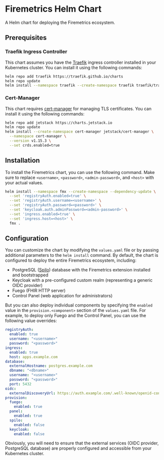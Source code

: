 # Firemetrics Helm Chart

A Helm chart for deploying the Firemetrics ecosystem.

## Prerequisites

### Traefik Ingress Controller

This chart assumes you have the [Traefik](https://traefik.io/) ingress controller installed in your Kubernetes cluster. You can install it using the following commands:

```bash
helm repo add traefik https://traefik.github.io/charts
helm repo update
helm install --namespace traefik --create-namespace traefik traefik/traefik
```

### Cert-Manager

This chart requires [cert-manager](https://cert-manager.io/) for managing TLS certificates. You can install it using the following commands:

```bash
helm repo add jetstack https://charts.jetstack.io
helm repo update
helm install --create-namespace cert-manager jetstack/cert-manager \
  --namespace cert-manager \
  --version v1.15.3 \
  --set crds.enabled=true
```

## Installation

To install the Firemetrics chart, you can use the following command. Make sure to replace `<username>`, `<password>`, `<admin-password>`, and `<host>` with your actual values.

```bash
helm install --namespace fmx --create-namespace --dependency-update \
  --set 'registryAuth.enabled=true' \
  --set 'registryAuth.username=<username>' \
  --set 'registryAuth.password=<password>' \
  --set 'keycloak.auth.adminPassword=<admin-password>' \
  --set 'ingress.enabled=true' \
  --set 'ingress.host=<host>' \
  fmx .
```

## Configuration

You can customize the chart by modifying the `values.yaml` file or by passing additional parameters to the `helm install` command. By default, the chart is configured to deploy the entire Firemetrics ecosystem, including:

- PostgreSQL ([Spilo](https://github.com/zalando/spilo)) database with the Firemetrics extension installed and bootstrapped
- Keycloak with a pre-configured custom realm (representing a generic OIDC provider)
- Fuego (FHIR HTTP server)
- Control Panel (web application for administrators)

But you can also deploy individual components by specifying the `enabled` value in the `provision.<component>` section of the `values.yaml` file. For example, to deploy only Fuego and the Control Panel, you can use the following value overrides:

```yaml
registryAuth:
  enabled: true
  username: "<username>"
  password: "<password>"
ingress:
  enabled: true
  host: apps.example.com
database:
  externalHostname: postgres.example.com
  dbname: "<dbname>"
  username: "<username>"
  password: "<password>"
  port: 5432
oidc:
  externalDiscoveryUrl: https://auth.example.com/.well-known/openid-configuration
provision:
  fuego:
    enabled: true
  panel:
    enabled: true
  spilo:
    enabled: false
  keycloak:
    enabled: false
```

Obviously, you will need to ensure that the external services (OIDC provider, PostgreSQL database) are properly configured and accessible from your Kubernetes cluster.
